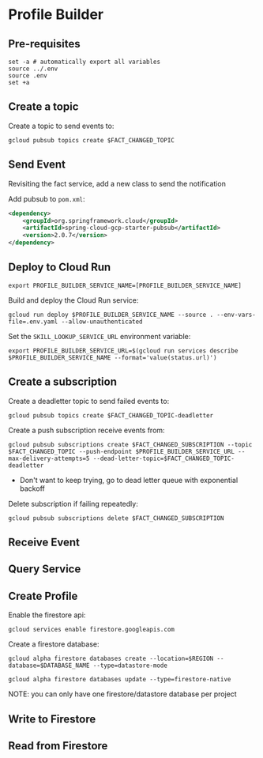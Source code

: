 # Profile Builder

## Pre-requisites

```shell
set -a # automatically export all variables
source ../.env
source .env
set +a
```

## Create a topic

Create a topic to send events to:

```shell
gcloud pubsub topics create $FACT_CHANGED_TOPIC
```

## Send Event
Revisiting the fact service, add a new class to send the notification

Add pubsub to `pom.xml`:

```xml
<dependency> 
    <groupId>org.springframework.cloud</groupId> 
    <artifactId>spring-cloud-gcp-starter-pubsub</artifactId> 
    <version>2.0.7</version> 
</dependency>
```

## Deploy to Cloud Run

```shell
export PROFILE_BUILDER_SERVICE_NAME=[PROFILE_BUILDER_SERVICE_NAME]
```

Build and deploy the Cloud Run service:

```shell
gcloud run deploy $PROFILE_BUILDER_SERVICE_NAME --source . --env-vars-file=.env.yaml --allow-unauthenticated
```

Set the `SKILL_LOOKUP_SERVICE_URL` environment variable:

```shell
export PROFILE_BUILDER_SERVICE_URL=$(gcloud run services describe $PROFILE_BUILDER_SERVICE_NAME --format='value(status.url)')
```

## Create a subscription

Create a deadletter topic to send failed events to:

```shell
gcloud pubsub topics create $FACT_CHANGED_TOPIC-deadletter
```

Create a push subscription receive events from:

```shell
gcloud pubsub subscriptions create $FACT_CHANGED_SUBSCRIPTION --topic $FACT_CHANGED_TOPIC --push-endpoint $PROFILE_BUILDER_SERVICE_URL --max-delivery-attempts=5 --dead-letter-topic=$FACT_CHANGED_TOPIC-deadletter
```

* Don't want to keep trying, go to dead letter queue with exponential backoff

Delete subscription if failing repeatedly:

```shell
gcloud pubsub subscriptions delete $FACT_CHANGED_SUBSCRIPTION 
```
## Receive Event

## Query Service

## Create Profile

Enable the firestore api:

```shell
gcloud services enable firestore.googleapis.com
```

Create a firestore database:

```shell
gcloud alpha firestore databases create --location=$REGION --database=$DATABASE_NAME --type=datastore-mode
```

```shell
gcloud alpha firestore databases update --type=firestore-native
```

NOTE: you can only have one firestore/datastore database per project

## Write to Firestore

## Read from Firestore
